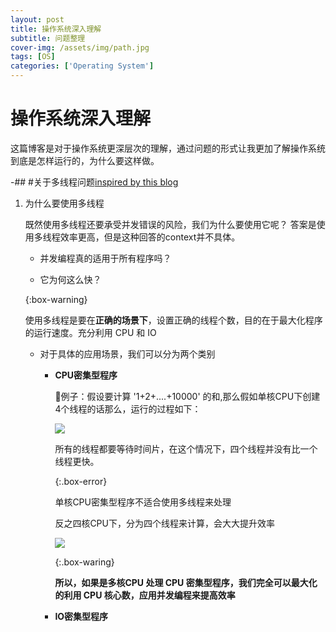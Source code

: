 ```yaml
---
layout: post
title: 操作系统深入理解
subtitle: 问题整理
cover-img: /assets/img/path.jpg
tags: [OS]
categories: ['Operating System']
---
```


# 操作系统深入理解


这篇博客是对于操作系统更深层次的理解，通过问题的形式让我更加了解操作系统到底是怎样运行的，为什么要这样做。


-## #关于多线程问题[inspired by this blog](https://www.jianshu.com/p/f30ee2346f9f)


1. 为什么要使用多线程


   既然使用多线程还要承受并发错误的风险，我们为什么要使用它呢？ 答案是使用多线程效率更高，但是这种回答的context并不具体。
   
   
   * 并发编程真的适用于所有程序吗？
   
   * 它为何这么快？
   
   
   {:box-warning}
   
   使用多线程是要在**正确的场景下**，设置正确的线程个数，目的在于最大化程序的运行速度。充分利用 CPU 和 IO
   
   
   * 对于具体的应用场景，我们可以分为两个类别
   
   
      * **CPU密集型程序**
      
      
        🌰例子：假设要计算 '1+2+....+10000' 的和,那么假如单核CPU下创建4个线程的话那么，运行的过程如下：
        
        ![](https://upload-images.jianshu.io/upload_images/19895418-8a4d3c815c2abdb1?imageMogr2/auto-orient/strip|imageView2/2/w/1080/format/webp)
        
        所有的线程都要等待时间片，在这个情况下，四个线程并没有比一个线程更快。
        
        
        {:.box-error}
        
        单核CPU密集型程序不适合使用多线程来处理
        
        
        反之四核CPU下，分为四个线程来计算，会大大提升效率
        
        ![](https://upload-images.jianshu.io/upload_images/19895418-7370e52c09df4d86?imageMogr2/auto-orient/strip|imageView2/2/w/1080/format/webp)
        
        
        {:.box-waring}
        
        **所以，如果是多核CPU 处理 CPU 密集型程序，我们完全可以最大化的利用 CPU 核心数，应用并发编程来提高效率**
      
      
      * **IO密集型程序**
   
   
   
   

  
